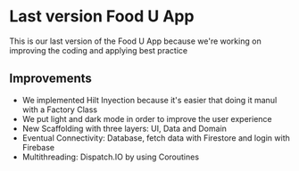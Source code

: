 # Last version Food U App
This is our last version of the Food U App because we're working on improving the coding and applying best practice 

## Improvements
- We implemented Hilt Inyection because it's easier that doing it manul with a Factory Class
- We put light and dark mode in order to improve the user experience
- New Scaffolding with three layers: UI, Data and Domain
- Eventual Connectivity: Database, fetch data with Firestore and login with Firebase
- Multithreading: Dispatch.IO by using Coroutines
